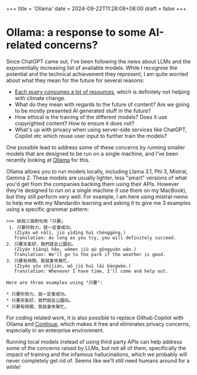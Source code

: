 +++
title = 'Ollama'
date = 2024-09-22T11:28:08+08:00
draft = false
+++

# Ollama: a response to some AI-related concerns?

Since ChatGPT came out, I've been following the news about LLMs and the exponentially increasing list of available models. While I recognise the potential and the technical achievement they represent, I am quite worried about what they mean for the future for several reasons:
- [Each query consumes a lot of resources](https://www.washingtonpost.com/technology/2024/09/18/energy-ai-use-electricity-water-data-centers/), which is definitely not helping with climate change.
- What do they mean with regards to the future of content? Are we going to be mostly presented AI generated stuff in the future?
- How ethical is the training of the different models? Does it use copyrighted content? How to ensure it does not?
- What's up with privacy when using server-side services like ChatGPT, Copilot etc which reuse user input to further train the models?

One possible lead to address some of these concerns by running smaller models that are designed to be run on a single machine, and I've been recently looking at [Ollama](https://ollama.com/) for this.

Ollama allows you to run models locally, including Llama 3.1, Phi 3, Mistral, Gemma 2. These models are usually lighter, less "smart" versions of what you'd get from the companies backing them using their APIs. However they're designed to run on a single machine (I use them on my MacBook), but they still perform very well. For example, I am here using mistral-nemo to help me with my Mandardin learning and asking it to give me 3 examples using a specific grammar pattern:

```
>>> 給我三個例句用「只要」
 1. 只要你努力，就一定會成功。
   (Zìyán wǒ nǎlì, jiù yīdìng huì chénggōng.)
   Translation: As long as you try, you will definitely succeed.
2. 只要天氣好，我們就去公園玩。
   (Zìyán tiānqì hǎo, wǒmen jiù qù gōngyuán wán.)
   Translation: We'll go to the park if the weather is good.
3. 只要有時間，我就會來幫忙。
   (Zìyán yǒu shíjiàn, wǒ jiù huì lái bāngwán.)
   Translation: Whenever I have time, I'll come and help out.

Here are three examples using "只要":

* 只要你努力，就一定會成功。
* 只要天氣好，我們就去公園玩。
* 只要有時間，我就會來幫忙。
```

For coding related work, it is also possible to replace Github Copilot with Ollama and [Continue](https://www.continue.dev/), which makes it free and eliminates privacy concerns, especially in an enterprise environment.

Running local models instead of using third party APIs can help address some of the concerns raised by LLMs, but not all of them, specifically the impact of training and the infamous hallucinations, which we probably will never completely get rid of. Seems like we'll still need humans around for a while!